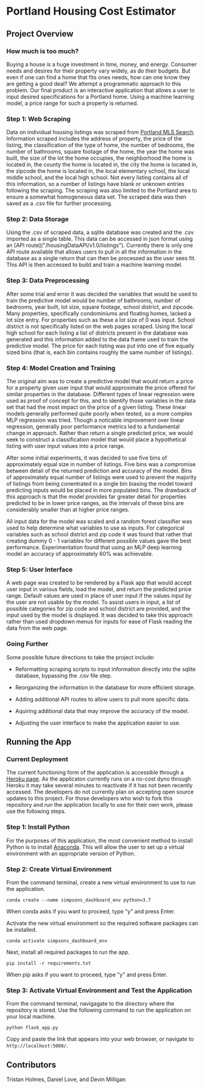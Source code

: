 # Portland Housing Cost Estimator

## Project Overview

### How much is too much?
Buying a house is a huge investment in time, money, and energy. Consumer needs and desires for their property vary widely, as do their budgets. But even if one can find a home that fits ones needs, how can one know they are getting a good deal? We attempt a programmatic approach to this problem. Our final product is an interactive application that allows a user to input desired specifications for a Portland home. Using a machine learning model, a price range for such a property is returned.

### Step 1: Web Scraping
Data on individual housing listings was scraped from [Portland MLS Search](https://www.portlandmlsdirect.com/). Information scraped includes the address of property, the price of the listing, the classification of the type of home, the number of bedrooms, the number of bathrooms, square footage of the home, the year the home was built, the size of the lot the home occupies, the neighborhood the home is located in, the county the home is located in, the city the home is located in, the zipcode the home is located in, the local elementary school, the local middle school, and the local high school. Not every listing contains all of this information, so a number of listings have blank or unknown entries following the scraping. The scraping was also limited to the Portland area to ensure a somewhat homogeneous data set. The scraped data was then saved as a .csv file for further processing.

### Step 2: Data Storage
Using the .csv of scraped data, a sqlite database was created and the .csv imported as a single table. This data can be accessed in json format using an [API route]("<home url>/housingDataAPI/v1.0/listings"). Currently there is only one API route available that allows users to pull in all the information in the database as a single return that can then be processed as the user sees fit. This API is then accessed to build and train a machine learning model.

### Step 3: Data Preprocessing
After some trial and error it was decided the variables that would be used to train the predictive model would be number of bathrooms, number of bedrooms, year built, lot size, square footage, school district, and zipcode. Many properties, specifically condominiums and floating homes, lacked a lot size entry. For properties such as these a lot size of 0 was input. School district is not specifically listed on the web pages scraped. Using the local high school for each listing a list of districts present in the database was generated and this information added to the data frame used to train the predictive model. The price for each listing was put into one of five equally sized bins (that is, each bin contains roughly the same number of listings).

### Step 4: Model Creation and Training
The original aim was to create a predictive model that would return a price for a property given user input that would approximate the price offered for similar properties in the database. Different types of linear regression were used as proof of concept for this, and to identify those variables in the data set that had the most impact on the price of a given listing. These linear models generally performed quite poorly when tested, so a more complex MLP regression was tried. Though a noticable improvement over linear regression, generally poor performance metrics led to a fundamental change in approach. Rather than return a single predicted price, we would seek to construct a classification model that would place a hypothetical listing with user input values into a price range.

After some initial experiments, it was decided to use five bins of approximately equal size in number of listings. Five bins was a compromise between detail of the returned prediction and accuracy of the model. Bins of approximately equal number of listings were used to prevent the majority of listings from being conentrated in a single bin biasing the model toward predicting inputs would be placed in more populated bins. The drawback of this approach is that the model provides far greater detail for properties predicted to be in lower price ranges, as the intervals of these bins are considerably smaller than at higher price ranges.

All input data for the model was scaled and a random forest classifier was used to help determine what variables to use as inputs. For categorical variables such as school district and zip code it was found that rather that creating dummy 0 - 1 variables for different possible values gave the best performance. Experimentation found that using an MLP deep learning model an accuracy of approximately 60% was achievable.

### Step 5: User Interface
A web page was created to be rendered by a Flask app that would accept user input in various fields, load the model, and return the predicted price range. Default values are used in place of user input if the values input by the user are not usable by the model. To assist users in input, a list of possible categories for zip code and school district are provided, and the input used by the model is displayed. It was decided to take this approach rather than used dropdown menus for inputs for ease of Flask reading the data from the web page.

### Going Further
Some possible future directions to take the project include:

* Reformatting scraping scripts to input information directly into the sqlite database, bypassing the .csv file step.

* Reorganizing the information in the database for more efficient storage.

* Adding additional API routes to allow users to pull more specific data.

* Aquiring additional data that may improve the accuracy of the model.

* Adjusting the user interface to make the application easier to use.

## Running the App

### Current Deployment
The current functioning form of the application is accessible through a [Heroku page](https://pdx-housing-estimator.herokuapp.com/). As the applicaton currently runs on a no-cost dyno through Heroku it may take several minutes to reactivate if it has not been recently accessed. The developers do not currently plan on accepting open source updates to this project. For those developers who wish to fork this repository and run the application locally to use for their own work, please use the following steps.

### Step 1: Install Python
For the purposes of this application, the most convenient method to install Python is to install [Anaconda](https://docs.anaconda.com/anaconda/install/). This will allow the user to set up a virtual environment with an appropriate version of Python.

### Step 2: Create Virtual Environment
From the command terminal, create a new virtual environment to use to run the application.
```
conda create --name simpsons_dashboard_env python=3.7
```
When conda asks if you want to proceed, type "y" and press Enter.

Activate the new virtual environment so the required software packages can be installed.
```
conda activate simpsons_dashboard_env
```

Next, install all required packages to run the app.
```
pip install -r requirements.txt
```
When pip asks if you want to proceed, type "y" and press Enter.

### Step 3: Activate Virtual Environment and Test the Application
From the command terminal, navigagate to the directory where the repository is stored. Use the following command to run the application on your local machine.
```
python flask_app.py
```
Copy and paste the link that appears into your web browser, or navigate to `http://localhost:5000/`.

## Contributors
Tristan Holmes, Daniel Love, and Devin Milligan
